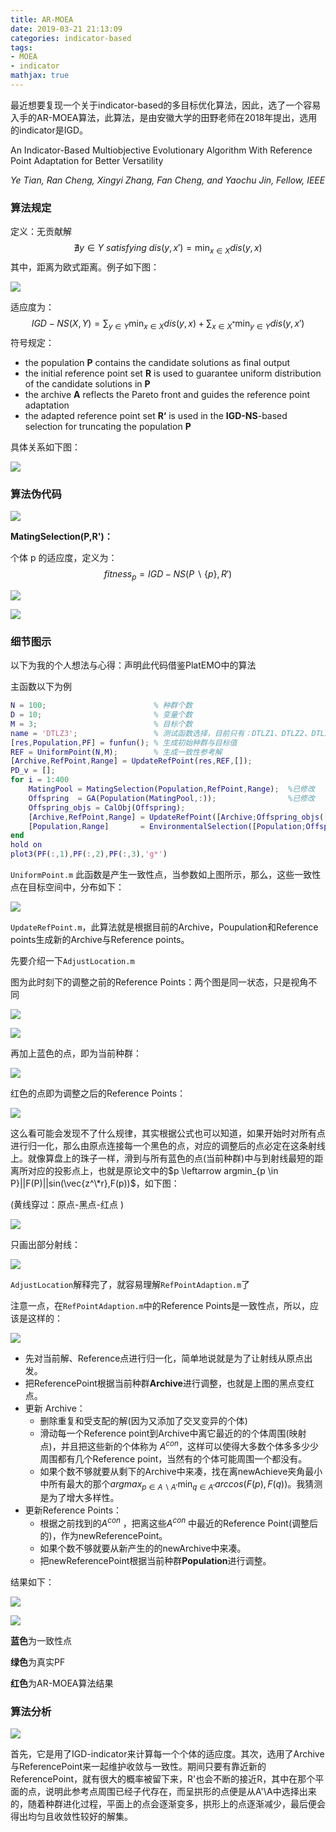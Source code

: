```yaml
---
title: AR-MOEA
date: 2019-03-21 21:13:09
categories: indicator-based
tags: 
- MOEA
- indicator
mathjax: true
---
```


最近想要复现一个关于indicator-based的多目标优化算法，因此，选了一个容易入手的AR-MOEA算法，此算法，是由安徽大学的田野老师在2018年提出，选用的indicator是IGD。

An Indicator-Based Multiobjective Evolutionary Algorithm With Reference Point Adaptation for Better Versatility

*Ye Tian, Ran Cheng, Xingyi Zhang, Fan Cheng, and Yaochu Jin, Fellow, IEEE*

*<!--more-->*

### 算法规定

定义：无贡献解
$$
\nexists y \in Y \ satisfying \ dis(y,x') = \min_{x \in X} dis(y,x)
$$
其中，距离为欧式距离。例子如下图：

![](armoea\1.png)

适应度为：
$$
IGD-NS(X,Y) = \sum_{y \in Y} \min_{x \in X} dis(y,x) + \sum_{x \in X^*} \min_{y \in Y} dis(y,x')
$$
符号规定：

- the population **P** contains the candidate solutions as final output
- the initial reference point set **R** is used to guarantee uniform distribution of the candidate solutions in **P**
- the archive **A** reflects the Pareto front and guides the reference point adaptation
- the adapted reference point set **R‘** is used in the **IGD-NS**-based selection for truncating the population **P**

具体关系如下图：

![](armoea\2.png)

### 算法伪代码

![](armoea\3.png)

**MatingSelection(P,R')：** 

个体 p 的适应度，定义为：
$$
fitness_p = IGD-NS(P \backslash \{p\},R' )
$$


![](armoea\4.png)

![](armoea\5.png)



### 细节图示

以下为我的个人想法与心得：声明此代码借鉴PlatEMO中的算法

主函数以下为例

```matlab
N = 100;                        % 种群个数
D = 10;                         % 变量个数
M = 3;                          % 目标个数
name = 'DTLZ3';                 % 测试函数选择，目前只有：DTLZ1、DTLZ2、DTLZ3
[res,Population,PF] = funfun(); % 生成初始种群与目标值
REF = UniformPoint(N,M);        % 生成一致性参考解
[Archive,RefPoint,Range] = UpdateRefPoint(res,REF,[]);
PD_v = [];
for i = 1:400
    MatingPool = MatingSelection(Population,RefPoint,Range);  %已修改
    Offspring  = GA(Population(MatingPool,:));                %已修改
    Offspring_objs = CalObj(Offspring);
    [Archive,RefPoint,Range] = UpdateRefPoint([Archive;Offspring_objs([all(PopCon<=0,2)],:)],REF,Range);
    [Population,Range]       = EnvironmentalSelection([Population;Offspring],RefPoint,Range,N);
end
hold on
plot3(PF(:,1),PF(:,2),PF(:,3),'g*')
```

`UniformPoint.m` 此函数是产生一致性点，当参数如上图所示，那么，这些一致性点在目标空间中，分布如下：

![](armoea\6.png)

`UpdateRefPoint.m`，此算法就是根据目前的Archive，Poupulation和Reference points生成新的Archive与Reference points。

先要介绍一下`AdjustLocation.m`

图为此时刻下的调整之前的Reference Points：两个图是同一状态，只是视角不同

![](armoea\7.png)

![](armoea\8.png)

再加上蓝色的点，即为当前种群：

![](armoea\9.png)

红色的点即为调整之后的Reference Points：

![](armoea\10.png)

这么看可能会发现不了什么规律，其实根据公式也可以知道，如果开始时对所有点进行归一化，那么由原点连接每一个黑色的点，对应的调整后的点必定在这条射线上。就像算盘上的珠子一样，滑到与所有蓝色的点(当前种群)中与到射线最短的距离所对应的投影点上，也就是原论文中的$p \leftarrow argmin_{p \in P}||F(P)||sin(\vec{z^\*r},F(p))$，如下图：

(黄线穿过：原点-黑点-红点 )

![](armoea\11.png)

只画出部分射线：

![](armoea\12.png)

`AdjustLocation`解释完了，就容易理解`RefPointAdaption.m`了

注意一点，在`RefPointAdaption.m`中的Reference Points是一致性点，所以，应该是这样的：

![](armoea\13.png)

- 先对当前解、Reference点进行归一化，简单地说就是为了让射线从原点出发。
- 把ReferencePoint根据当前种群**Archive**进行调整，也就是上图的黑点变红点。
- 更新 Archive：
  - 删除重复和受支配的解(因为又添加了交叉变异的个体)
  - 滑动每一个Reference point到Archive中离它最近的的个体周围(映射点)，并且把这些新的个体称为 $A^{con}$，这样可以使得大多数个体多多少少周围都有几个Reference point，当然有的个体可能周围一个都没有。
  - 如果个数不够就要从剩下的Archive中来凑，找在离newAchieve夹角最小中所有最大的那个$argmax_{p \in A \backslash A'} \min_{q \in A'} arccos(F(p),F(q))$。我猜测是为了增大多样性。
- 更新Reference Points：
  - 根据之前找到的$A^{con}$ ，把离这些$A^{con}$ 中最近的Reference Point(调整后的)，作为newReferencePoint。
  - 如果个数不够就要从新产生的的newArchive中来凑。
  - 把newReferencePoint根据当前种群**Population**进行调整。

结果如下：

![](armoea\14.png)

![](armoea\15.png)

**蓝色**为一致性点

**绿色**为真实PF

**红色**为AR-MOEA算法结果

### 算法分析

![](armoea\7.png)

首先，它是用了IGD-indicator来计算每一个个体的适应度。其次，选用了Archive与ReferencePoint来一起维护收敛与一致性。期间只要有靠近新的ReferencePoint，就有很大的概率被留下来，R'也会不断的接近R，其中在那个平面的点，说明此参考点周围已经子代存在，而呈拱形的点便是从A'\A中选择出来的，随着种群进化过程，平面上的点会逐渐变多，拱形上的点逐渐减少，最后便会得出均匀且收敛性较好的解集。